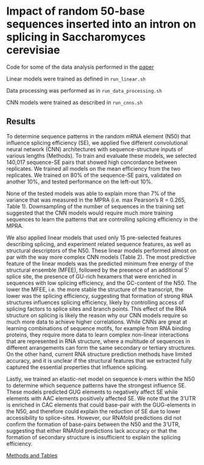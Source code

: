# Impact of random 50-base sequences inserted into an intron on splicing in Saccharomyces cerevisiae 

Code for some of the data analysis performed in the [paper](https://www.biorxiv.org/content/10.1101/2023.06.21.545966v1)

Linear models were trained as defined in `run_linear.sh`

Data processing was performed as in `run_data_processing.sh`

CNN models were trained as described in `run_cnns.sh`

## Results
To determine sequence patterns in the random mRNA element (N50) that influence splicing efficiency (SE), we applied five different convolutional neural network (CNN) architectures with sequence-structure inputs of various lengths (Methods). To train  and evaluate these models, we selected 140,017 sequence-SE pairs that showed high concordance between replicates. We trained all models on the mean efficiency from the two replicates. We trained on 80% of the sequence-SE pairs, validated on another 10%, and tested performance on the left-out 10%. 

None of the tested models was able to explain more than 7% of the variance that was measured in the MPRA (i.e. max Pearson’s R = 0.265, Table 1). Downsampling of the number of sequences in the training set suggested that the CNN models would require much more training sequences to learn the patterns that are controlling splicing efficiency in the MPRA. 

We also applied linear models that used only 15 pre-selected features describing splicing, and experiment related sequence features, as well as structural descriptors of the N50. These linear models performed almost on par with the way more complex CNN models (Table 2). The most predictive feature of the linear models was the predicted minimum free energy of the structural ensemble (MFEE), followed by the presence of an additional 5’ splice site, the presence of GU-rich hexamers that were enriched in sequences with low splicing efficiency, and the GC-content of the N50. The lower the MFEE, i.e. the more stable the structure of the transcript, the lower was the splicing efficiency, suggesting that formation of strong RNA structures influences splicing efficiency, likely by controlling access of splicing factors to splice sites and branch points. This effect of the RNA structure on splicing is likely the reason why our CNN models require so much more data to achieve higher correlations. While CNNs are great at learning combinations of sequence motifs, for example from RNA binding proteins, they require more data to learn complex non-linear interactions that are represented in RNA structure, where a multitude of sequences in different arrangements can form the same secondary or tertiary structures. On the other hand, current RNA structure prediction methods have limited accuracy, and it is unclear if the structural features that we extracted fully captured the essential properties that influence splicing. 

Lastly, we trained an elastic-net model on sequence k-mers within the N50 to determine which sequence patterns have the strongest influence SE. These models predicted GUG elements to negatively affect SE while elements with AAC elements positively affected SE. We note that the 3’UTR is enriched in CAC elements that could base-pair with the GUG-elements in the N50, and therefore could explain the reduction of SE due to lower accessibility to splice-sites. However, our RNAfold predictions did not confirm the formation of base-pairs between the N50 and the 3’UTR, suggesting that either RNAfold predictions lack accuracy or that the formation of secondary structure is insufficient to explain the splicing efficiency.

[Methods and Tables](https://docs.google.com/document/d/1yEEmDrk8YUNmIng5fCt_-F0GEAKnifXQ2I-4YX7bc4k/edit?usp=sharing)
